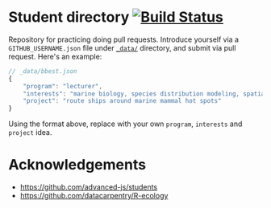 # Student directory [![Build Status](https://travis-ci.org/ucsb-bren/env-info.svg?branch=gh-pages)](https://travis-ci.org/ucsb-bren/env-info)

Repository for practicing doing pull requests. Introduce yourself via a `GITHUB_USERNAME.json` file under [`_data/`](_data/) directory, and submit via pull request. Here's an example:

```javascript
// _data/bbest.json
{
	"program": "lecturer",
	"interests": "marine biology, species distribution modeling, spatial decision-making",
	"project": "route ships around marine mammal hot spots"
}
```

Using the format above, replace with your own `program`, `interests` and `project` idea.

# Acknowledgements

- https://github.com/advanced-js/students
- https://github.com/datacarpentry/R-ecology
